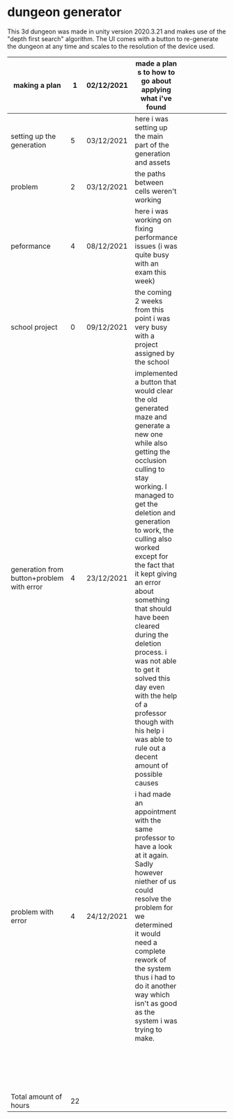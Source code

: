 # dungeon generator
This 3d dungeon was made in unity version 2020.3.21 and makes use of the "depth first search" algorithm. The UI comes with a button to re-generate the dungeon at any time and scales to the resolution of the device used.

| making a plan                             | 1  | 02/12/2021 | made a plan s to how to go about applying what i've found                                                                                                                                                                                                                                                                                                                                                                                                                                                         |  |  |  |  |  |  |  |  |  |  |  |  |  |  |  |  |  |  |  |  |  |  |  |  |  |  |  |  |  |  |  |  |  |  |
|-------------------------------------------|----|------------|-------------------------------------------------------------------------------------------------------------------------------------------------------------------------------------------------------------------------------------------------------------------------------------------------------------------------------------------------------------------------------------------------------------------------------------------------------------------------------------------------------------------|--|--|--|--|--|--|--|--|--|--|--|--|--|--|--|--|--|--|--|--|--|--|--|--|--|--|--|--|--|--|--|--|--|--|
| setting up the generation                 | 5  | 03/12/2021 | here i was setting up the main part of the generation and assets                                                                                                                                                                                                                                                                                                                                                                                                                                                  |  |  |  |  |  |  |  |  |  |  |  |  |  |  |  |  |  |  |  |  |  |  |  |  |  |  |  |  |  |  |  |  |  |  |
| problem                                   | 2  | 03/12/2021 | the paths between cells weren't working                                                                                                                                                                                                                                                                                                                                                                                                                                                                           |  |  |  |  |  |  |  |  |  |  |  |  |  |  |  |  |  |  |  |  |  |  |  |  |  |  |  |  |  |  |  |  |  |  |
| peformance                                | 4  | 08/12/2021 | here i was working on fixing performance issues  (i was quite busy with an exam this week)                                                                                                                                                                                                                                                                                                                                                                                                                        |  |  |  |  |  |  |  |  |  |  |  |  |  |  |  |  |  |  |  |  |  |  |  |  |  |  |  |  |  |  |  |  |  |  |
| school project                            | 0  | 09/12/2021 | the coming 2 weeks from this point i was very busy with a project assigned by the school                                                                                                                                                                                                                                                                                                                                                                                                                          |  |  |  |  |  |  |  |  |  |  |  |  |  |  |  |  |  |  |  |  |  |  |  |  |  |  |  |  |  |  |  |  |  |  |
| generation from button+problem with error | 4  | 23/12/2021 | implemented a button that would clear the old generated maze and generate a new one while also getting the occlusion culling to stay working. I managed to get the deletion and generation to work, the culling also worked except for the fact that it kept giving an error about something that should have been cleared during the deletion process. i was not able to get it solved this day even with the help of a professor though with his help i was able to rule out a decent amount of possible causes |  |  |  |  |  |  |  |  |  |  |  |  |  |  |  |  |  |  |  |  |  |  |  |  |  |  |  |  |  |  |  |  |  |  |
| problem with error                        | 4  | 24/12/2021 | i had made an appointment with the same professor to have a look at it again. Sadly however niether of us could resolve the problem for we determined it would need a complete rework of the system thus i had to do it another way which isn't as good as the system i was trying to make.                                                                                                                                                                                                                       |  |  |  |  |  |  |  |  |  |  |  |  |  |  |  |  |  |  |  |  |  |  |  |  |  |  |  |  |  |  |  |  |  |  |
|                                           |    |            |                                                                                                                                                                                                                                                                                                                                                                                                                                                                                                                   |  |  |  |  |  |  |  |  |  |  |  |  |  |  |  |  |  |  |  |  |  |  |  |  |  |  |  |  |  |  |  |  |  |  |
|                                           |    |            |                                                                                                                                                                                                                                                                                                                                                                                                                                                                                                                   |  |  |  |  |  |  |  |  |  |  |  |  |  |  |  |  |  |  |  |  |  |  |  |  |  |  |  |  |  |  |  |  |  |  |
|                                           |    |            |                                                                                                                                                                                                                                                                                                                                                                                                                                                                                                                   |  |  |  |  |  |  |  |  |  |  |  |  |  |  |  |  |  |  |  |  |  |  |  |  |  |  |  |  |  |  |  |  |  |  |
|                                           |    |            |                                                                                                                                                                                                                                                                                                                                                                                                                                                                                                                   |  |  |  |  |  |  |  |  |  |  |  |  |  |  |  |  |  |  |  |  |  |  |  |  |  |  |  |  |  |  |  |  |  |  |
|                                           |    |            |                                                                                                                                                                                                                                                                                                                                                                                                                                                                                                                   |  |  |  |  |  |  |  |  |  |  |  |  |  |  |  |  |  |  |  |  |  |  |  |  |  |  |  |  |  |  |  |  |  |  |
|                                           |    |            |                                                                                                                                                                                                                                                                                                                                                                                                                                                                                                                   |  |  |  |  |  |  |  |  |  |  |  |  |  |  |  |  |  |  |  |  |  |  |  |  |  |  |  |  |  |  |  |  |  |  |
|                                           |    |            |                                                                                                                                                                                                                                                                                                                                                                                                                                                                                                                   |  |  |  |  |  |  |  |  |  |  |  |  |  |  |  |  |  |  |  |  |  |  |  |  |  |  |  |  |  |  |  |  |  |  |
|                                           |    |            |                                                                                                                                                                                                                                                                                                                                                                                                                                                                                                                   |  |  |  |  |  |  |  |  |  |  |  |  |  |  |  |  |  |  |  |  |  |  |  |  |  |  |  |  |  |  |  |  |  |  |
|                                           |    |            |                                                                                                                                                                                                                                                                                                                                                                                                                                                                                                                   |  |  |  |  |  |  |  |  |  |  |  |  |  |  |  |  |  |  |  |  |  |  |  |  |  |  |  |  |  |  |  |  |  |  |
|                                           |    |            |                                                                                                                                                                                                                                                                                                                                                                                                                                                                                                                   |  |  |  |  |  |  |  |  |  |  |  |  |  |  |  |  |  |  |  |  |  |  |  |  |  |  |  |  |  |  |  |  |  |  |
|                                           |    |            |                                                                                                                                                                                                                                                                                                                                                                                                                                                                                                                   |  |  |  |  |  |  |  |  |  |  |  |  |  |  |  |  |  |  |  |  |  |  |  |  |  |  |  |  |  |  |  |  |  |  |
|                                           |    |            |                                                                                                                                                                                                                                                                                                                                                                                                                                                                                                                   |  |  |  |  |  |  |  |  |  |  |  |  |  |  |  |  |  |  |  |  |  |  |  |  |  |  |  |  |  |  |  |  |  |  |
|                                           |    |            |                                                                                                                                                                                                                                                                                                                                                                                                                                                                                                                   |  |  |  |  |  |  |  |  |  |  |  |  |  |  |  |  |  |  |  |  |  |  |  |  |  |  |  |  |  |  |  |  |  |  |
|                                           |    |            |                                                                                                                                                                                                                                                                                                                                                                                                                                                                                                                   |  |  |  |  |  |  |  |  |  |  |  |  |  |  |  |  |  |  |  |  |  |  |  |  |  |  |  |  |  |  |  |  |  |  |
|                                           |    |            |                                                                                                                                                                                                                                                                                                                                                                                                                                                                                                                   |  |  |  |  |  |  |  |  |  |  |  |  |  |  |  |  |  |  |  |  |  |  |  |  |  |  |  |  |  |  |  |  |  |  |
|                                           |    |            |                                                                                                                                                                                                                                                                                                                                                                                                                                                                                                                   |  |  |  |  |  |  |  |  |  |  |  |  |  |  |  |  |  |  |  |  |  |  |  |  |  |  |  |  |  |  |  |  |  |  |
|                                           |    |            |                                                                                                                                                                                                                                                                                                                                                                                                                                                                                                                   |  |  |  |  |  |  |  |  |  |  |  |  |  |  |  |  |  |  |  |  |  |  |  |  |  |  |  |  |  |  |  |  |  |  |
|                                           |    |            |                                                                                                                                                                                                                                                                                                                                                                                                                                                                                                                   |  |  |  |  |  |  |  |  |  |  |  |  |  |  |  |  |  |  |  |  |  |  |  |  |  |  |  |  |  |  |  |  |  |  |
| Total amount of hours                     | 22 |            |                                                                                                                                                                                                                                                                                                                                                                                                                                                                                                                   |  |  |  |  |  |  |  |  |  |  |  |  |  |  |  |  |  |  |  |  |  |  |  |  |  |  |  |  |  |  |  |  |  |  |
